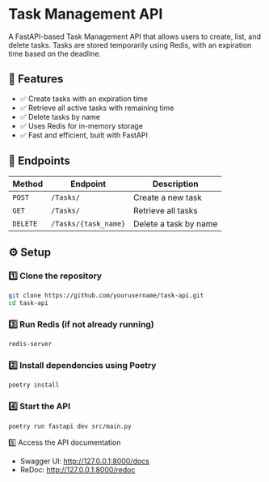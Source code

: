 # Task Management API

A FastAPI-based Task Management API that allows users to create, list, and delete tasks.
Tasks are stored temporarily using Redis, with an expiration time based on the deadline.

## 🚀 Features

- ✅ Create tasks with an expiration time
- ✅ Retrieve all active tasks with remaining time
- ✅ Delete tasks by name
- ✅ Uses Redis for in-memory storage
- ✅ Fast and efficient, built with FastAPI

## 📌 Endpoints

| Method | Endpoint           | Description                     |
|--------|--------------------|---------------------------------|
| `POST` | `/Tasks/`          | Create a new task              |
| `GET`  | `/Tasks/`          | Retrieve all tasks             |
| `DELETE` | `/Tasks/{task_name}` | Delete a task by name        |

## ⚙️ Setup

### 1️⃣ Clone the repository
```bash
git clone https://github.com/yourusername/task-api.git
cd task-api
```

### 3️⃣ Run Redis (if not already running)
```bash
redis-server
```

### 2️⃣ Install dependencies using Poetry
```bash
poetry install
```

### 4️⃣ Start the API
```bash
poetry run fastapi dev src/main.py
```

5️⃣ Access the API documentation
- Swagger UI: http://127.0.0.1:8000/docs
- ReDoc: http://127.0.0.1:8000/redoc